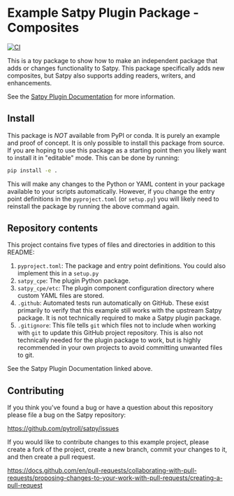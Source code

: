 # Example Satpy Plugin Package - Composites

[![CI](https://github.com/pytroll/satpy-composites-plugin-example/actions/workflows/ci.yaml/badge.svg?branch=main)](https://github.com/pytroll/satpy-composites-plugin-example/actions/workflows/ci.yaml)

This is a toy package to show how to make an independent package that adds
or changes functionality to Satpy. This package specifically adds new
composites, but Satpy also supports adding readers, writers, and enhancements.

See the
[Satpy Plugin Documentation](https://satpy.readthedocs.io/en/latest/dev_guide/plugins.html)
for more information.

## Install

This package is *NOT* available from PyPI or conda. It is purely an example and
proof of concept. It is only possible to install this package from source. If
you are hoping to use this package as a starting point then you likely want to
install it in "editable" mode. This can be done by running:

```bash
pip install -e .
```

This will make any changes to the Python or YAML content in your package
available to your scripts automatically. However, if you change the entry point
definitions in the ``pyproject.toml`` (or ``setup.py``) you will likely need
to reinstall the package by running the above command again.

## Repository contents

This project contains five types of files and directories in addition to this README:

1. ``pyproject.toml``: The package and entry point definitions. You could also
   implement this in a ``setup.py`` 
2. ``satpy_cpe``: The plugin Python package.
3. ``satpy_cpe/etc``: The plugin component configuration directory where custom
   YAML files are stored.
4. ``.github``: Automated tests run automatically on GitHub. These exist
   primarily to verify that this example still works with the upstream Satpy
   package. It is not technically required to make a Satpy plugin package.
5. ``.gitignore``: This file tells ``git`` which files not to include when
   working with ``git`` to update this GitHub project repository. This is also
   not technically needed for the plugin package to work, but is highly 
   recommended in your own projects to avoid committing unwanted files to git.

See the Satpy Plugin Documentation linked above.

## Contributing

If you think you've found a bug or have a question about this repository please
file a bug on the Satpy repository:

https://github.com/pytroll/satpy/issues

If you would like to contribute changes to this example project, please create
a fork of the project, create a new branch, commit your changes to it, and then
create a pull request.

https://docs.github.com/en/pull-requests/collaborating-with-pull-requests/proposing-changes-to-your-work-with-pull-requests/creating-a-pull-request
